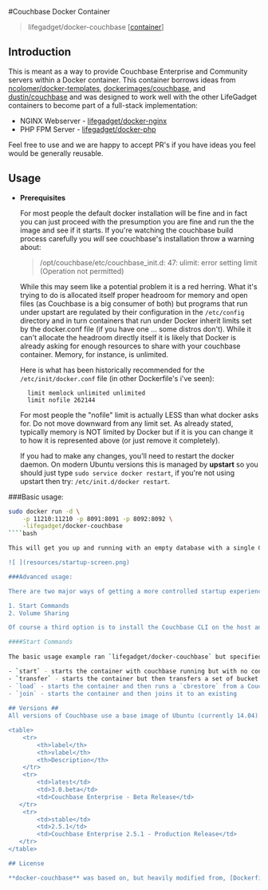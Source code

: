 #Couchbase Docker Container
> lifegadget/docker-couchbase [[container](https://registry.hub.docker.com/u/lifegadget/docker-couchbase/)]

## Introduction

This is meant as a way to provide Couchbase Enterprise and Community servers within a Docker container. This container borrows ideas from  [ncolomer/docker-templates](https://github.com/ncolomer/docker-templates), [dockerimages/couchbase](), and [dustin/couchbase](https://gist.github.com/dustin/6605182) and was designed to work well with the other LifeGadget containers to become part of a full-stack implementation:

- NGINX Webserver - [lifegadget/docker-nginx](https://github.com/lifegadget/docker-nginx)
- PHP FPM Server - [lifegadget/docker-php](https://github.com/lifegadget/docker-php)

Feel free to use and we are happy to accept PR's if you have ideas you feel would be generally reusable.

## Usage ##


- **Prerequisites**

	For most people the default docker installation will be fine and in fact you can just proceed with the presumption you are fine and run the the image and see if it starts. If you're watching the couchbase build process carefully you *will* see couchbase's installation throw a warning about:

	> /opt/couchbase/etc/couchbase_init.d: 47: ulimit: error setting limit (Operation not permitted)

	While this may seem like a potential problem it is a red herring. What it's trying to do is allocated itself proper headroom for memory and open files (as Couchbase is a big consumer of both) but programs that run under upstart are regulated by their configuration in the `/etc/config` directory and in turn containers that run under Docker inherit limits set by the docker.conf file (if you have one ... some distros don't). While it can't allocate the headroom directly itself it is likely that Docker is already asking for enough resources to share with your couchbase container. Memory, for instance, is unlimited. 

	Here is what has been historically recommended for the `/etc/init/docker.conf` file (in other Dockerfile's i've seen):
	
		limit memlock unlimited unlimited
		limit nofile 262144

	For most people the "nofile" limit is actually LESS than what docker asks for. Do not move downward from any limit set. As already stated, typically memory is NOT limited by Docker but if it is you can change it to how it is represented above (or just remove it completely). 

	If you had to make any changes, you'll need to restart the docker daemon. On modern Ubuntu versions this is managed by **upstart** so you should just type `sudo service docker restart`, if you're not using upstart then try: `/etc/init.d/docker restart`. 


###Basic usage:

````bash
sudo docker run -d \
	-p 11210:11210 -p 8091:8091 -p 8092:8092 \
	-lifegadget/docker-couchbase 	
````bash

This will get you up and running with an empty database with a single Couchbase node. Go to the host machine and point your browser to http://localhost:8091 and you'll get the familiar startup screen:

![ ](resources/startup-screen.png)

###Advanced usage:

There are two major ways of getting a more controlled startup experience with your containers:

1. Start Commands
2. Volume Sharing

Of course a third option is to install the Couchbase CLI on the host and you can manage the container through port 8091 in the basic example above. Assuming you're interested in being more Docker-suave, however, please proceed to these two controls that you get "out of the box". The best way to start is with the various "commands" being provided. 

####Start Commands
	
The basic usage example ran `lifegadget/docker-couchbase` but specified no parameters. The lack of any parameter means that the default command of "start" was used. The other commands that are available include "join", "transfer", and "load". Each is defined below:

- `start` - starts the container with couchbase running but with no configuration set other than having pointed the data directory to `/app/data`
- `transfer` - starts the container but then transfers a set of bucket's from another running Couchbase instance.
- `load` - starts the container and then runs a `cbrestore` from a Couchbase backup directory/files. 
- `join` - starts the container and then joins it to an existing 
 
## Versions ##
All versions of Couchbase use a base image of Ubuntu (currently 14.04). The list of available Couchbase 'versions' is broken up into both the build number and whether the build is 'community' or 'enterprise'. Currently the only available versions are Enterprise releases but in the future a branch for community will be created:

<table>
	<tr>
		<th>label</th>
		<th>vlabel</th>
		<th>Description</th>
	</tr>
	<tr>
		<td>latest</td>
		<td>3.0.beta</td>
		<td>Couchbase Enterprise - Beta Release</td>
   </tr>
	<tr>
		<td>stable</td>
		<td>2.5.1</td>
		<td>Couchbase Enterprise 2.5.1 - Production Release</td>
   </tr>
</table>

## License

**docker-couchbase** was based on, but heavily modified from, [Dockerfile](https://gist.github.com/dustin/6605182). The rewrite was done by [Ken Snyder](http://ken.net) and made available under the under the [MIT license](https://github.com/broccolijs/broccoli/blob/master/LICENSE.md).